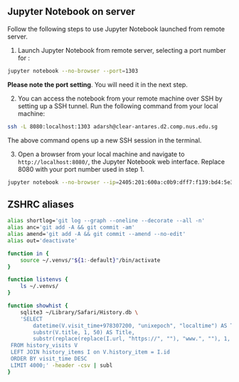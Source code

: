 ## Jupyter Notebook on server

Follow the following steps to use Jupyter Notebook launched from remote server.

1. Launch Jupyter Notebook from remote server, selecting a port number for <PORT>:

```bash
jupyter notebook --no-browser --port=1303
```

**Please note the port setting**. You will need it in the next step.

2. You can access the notebook from your remote machine over SSH by setting up a SSH tunnel. Run the following command from your local machine:

```bash
ssh -L 8080:localhost:1303 adarsh@clear-antares.d2.comp.nus.edu.sg
```

The above command opens up a new SSH session in the terminal.

3. Open a browser from your local machine and navigate to `http://localhost:8080/`, the Jupyter Notebook web interface. Replace 8080 with your port number used in step 1.

```bash
jupyter notebook --no-browser --ip=2405:201:600a:c0b9:dff7:f139:bd4:5e39 --port=8888 
```

## ZSHRC aliases

```bash
alias shortlog='git log --graph --oneline --decorate --all -n'
alias anc='git add -A && git commit -am'
alias amend='git add -A && git commit --amend --no-edit'
alias out='deactivate'

function in {
    source ~/.venvs/"${1:-default}"/bin/activate
}

function listenvs {
    ls ~/.venvs/
}

function showhist {
    sqlite3 ~/Library/Safari/History.db \
    'SELECT
        datetime(V.visit_time+978307200, "unixepoch", "localtime") AS Time,
        substr(V.title, 1, 50) AS Title,
        substr(replace(replace(I.url, "https://", ""), "www.", ""), 1, 70) AS URL
 FROM history_visits V
 LEFT JOIN history_items I on V.history_item = I.id
 ORDER BY visit_time DESC
 LIMIT 4000;' -header -csv | subl
}
```